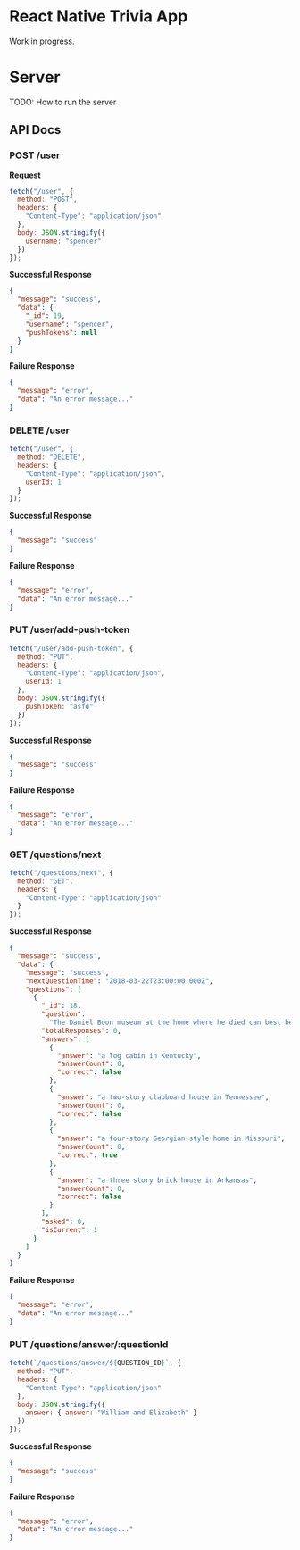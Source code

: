 # React Native Trivia App

Work in progress.

# Server

TODO: How to run the server

## API Docs

### POST /user

**Request**

```javascript
fetch("/user", {
  method: "POST",
  headers: {
    "Content-Type": "application/json"
  },
  body: JSON.stringify({
    username: "spencer"
  })
});
```

**Successful Response**

```json
{
  "message": "success",
  "data": {
    "_id": 19,
    "username": "spencer",
    "pushTokens": null
  }
}
```

**Failure Response**

```json
{
  "message": "error",
  "data": "An error message..."
}
```

### DELETE /user

```javascript
fetch("/user", {
  method: "DELETE",
  headers: {
    "Content-Type": "application/json",
    userId: 1
  }
});
```

**Successful Response**

```json
{
  "message": "success"
}
```

**Failure Response**

```json
{
  "message": "error",
  "data": "An error message..."
}
```

### PUT /user/add-push-token

```javascript
fetch("/user/add-push-token", {
  method: "PUT",
  headers: {
    "Content-Type": "application/json",
    userId: 1
  },
  body: JSON.stringify({
    pushToken: "asfd"
  })
});
```

**Successful Response**

```json
{
  "message": "success"
}
```

**Failure Response**

```json
{
  "message": "error",
  "data": "An error message..."
}
```

### GET /questions/next

```javascript
fetch("/questions/next", {
  method: "GET",
  headers: {
    "Content-Type": "application/json"
  }
});
```

**Successful Response**

```json
{
  "message": "success",
  "data": {
    "message": "success",
    "nextQuestionTime": "2018-03-22T23:00:00.000Z",
    "questions": [
      {
        "_id": 18,
        "question":
          "The Daniel Boon museum at the home where he died can best be described how?",
        "totalResponses": 0,
        "answers": [
          {
            "answer": "a log cabin in Kentucky",
            "answerCount": 0,
            "correct": false
          },
          {
            "answer": "a two-story clapboard house in Tennessee",
            "answerCount": 0,
            "correct": false
          },
          {
            "answer": "a four-story Georgian-style home in Missouri",
            "answerCount": 0,
            "correct": true
          },
          {
            "answer": "a three story brick house in Arkansas",
            "answerCount": 0,
            "correct": false
          }
        ],
        "asked": 0,
        "isCurrent": 1
      }
    ]
  }
}
```

**Failure Response**

```json
{
  "message": "error",
  "data": "An error message..."
}
```

### PUT /questions/answer/:questionId

```javascript
fetch(`/questions/answer/${QUESTION_ID}`, {
  method: "PUT",
  headers: {
    "Content-Type": "application/json"
  },
  body: JSON.stringify({
    answer: { answer: "William and Elizabeth" }
  })
});
```

**Successful Response**

```json
{
  "message": "success"
}
```

**Failure Response**

```json
{
  "message": "error",
  "data": "An error message..."
}
```
